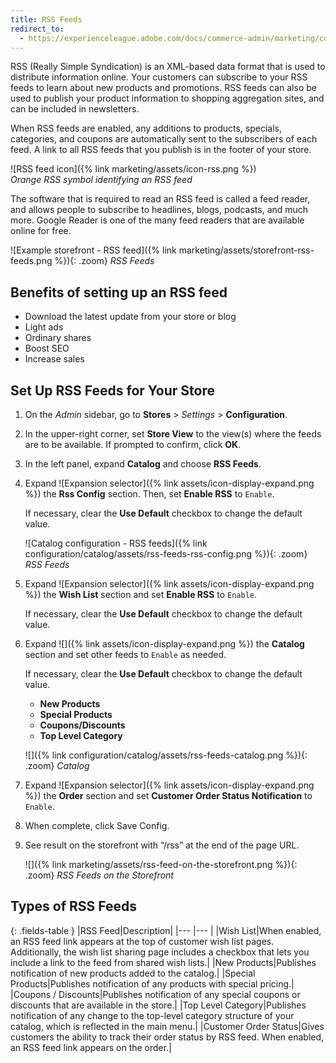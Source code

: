 ```yaml
---
title: RSS Feeds
redirect_to:
  - https://experienceleague.adobe.com/docs/commerce-admin/marketing/communications/social-rss.html
---
```


RSS (Really Simple Syndication) is an XML-based data format that is used to distribute information online. Your customers can subscribe to your RSS feeds to learn about new products and promotions. RSS feeds can also be used to publish your product information to shopping aggregation sites, and can be included in newsletters.

When RSS feeds are enabled, any additions to products, specials, categories, and coupons are automatically sent to the subscribers of each feed. A link to all RSS feeds that you publish is in the footer of your store.

![RSS feed icon]({% link marketing/assets/icon-rss.png %})<br/>
_Orange RSS symbol identifying an RSS feed_

The software that is required to read an RSS feed is called a feed reader, and allows people to subscribe to headlines, blogs, podcasts, and much more. Google Reader is one of the many feed readers that are available online for free.

![Example storefront - RSS feed]({% link marketing/assets/storefront-rss-feeds.png %}){: .zoom}
_RSS Feeds_

## Benefits of setting up an RSS feed

- Download the latest update from your store or blog
- Light ads
- Ordinary shares
- Boost SEO
- Increase sales

## Set Up RSS Feeds for Your Store

1. On the _Admin_ sidebar, go to **Stores** > _Settings_ > **Configuration**.

1. In the upper-right corner, set **Store View** to the view(s) where the feeds are to be available. If prompted to confirm, click **OK**.

1. In the left panel, expand **Catalog** and choose **RSS Feeds**.

1. Expand ![Expansion selector]({% link assets/icon-display-expand.png %}) the **Rss Config** section. Then, set **Enable RSS** to `Enable`.

    If necessary, clear the **Use Default** checkbox to change the default value.

    ![Catalog configuration - RSS feeds]({% link configuration/catalog/assets/rss-feeds-rss-config.png %}){: .zoom}
    _RSS Feeds_

1. Expand ![Expansion selector]({% link assets/icon-display-expand.png %}) the **Wish List** section and set **Enable RSS** to `Enable`.

    If necessary, clear the **Use Default** checkbox to change the default value.

1. Expand ![]({% link assets/icon-display-expand.png %}) the **Catalog** section and set other feeds to `Enable` as needed.

   If necessary, clear the **Use Default** checkbox to change the default value.

   - **New Products**
   - **Special Products**
   - **Coupons/Discounts**
   - **Top Level Category**

    ![]({% link configuration/catalog/assets/rss-feeds-catalog.png %}){: .zoom}
    _Catalog_

1. Expand ![Expansion selector]({% link assets/icon-display-expand.png %}) the **Order** section and set **Customer Order Status Notification** to `Enable`.

1. When complete, click <span class="btn">Save Config</span>.

1. See result on the storefront with “/rss” at the end of the page URL.

   ![]({% link marketing/assets/rss-feed-on-the-storefront.png %}){: .zoom}
   _RSS Feeds on the Storefront_

## Types of RSS Feeds

{: .fields-table }
|RSS Feed|Description|
|--- |--- |
|Wish List|When enabled, an RSS feed link appears at the top of customer wish list pages. Additionally, the wish list sharing page includes a checkbox that lets you include a link to the feed from shared wish lists.|
|New Products|Publishes notification of new products added to the catalog.|
|Special Products|Publishes notification of any products with special pricing.|
|Coupons / Discounts|Publishes notification of any special coupons or discounts that are available in the store.|
|Top Level Category|Publishes notification of any change to the top-level category structure of your catalog, which is reflected in the main menu.|
|Customer Order Status|Gives customers the ability to track their order status by RSS feed. When enabled, an RSS feed link appears on the order.|

<!--
  This is a style declaration so that long field names are not wrapped by table auto styling for column widths.
-->
<style>
.fields-table td:first-of-type {
  width: 250px;
}
</style>
